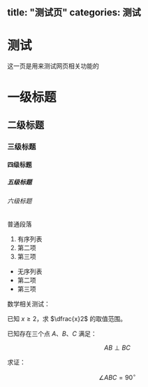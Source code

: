 [//]: # (---)
title: "测试页"
categories: 测试
---
# 测试

这一页是用来测试网页相关功能的

# 一级标题
## 二级标题
### 三级标题
#### 四级标题
##### 五级标题
###### 六级标题

普通段落

1. 有序列表
2. 第二项
3. 第三项

- 无序列表
- 第二项
- 第三项

数学相关测试：

已知 $x\geq 2$，求 $\dfrac{x}2$ 的取值范围。

已知存在三个点 $A$、$B$、$C$ 满足：

$$
AB\perp BC
$$

求证：

$$
\angle ABC=90^\circ
$$
